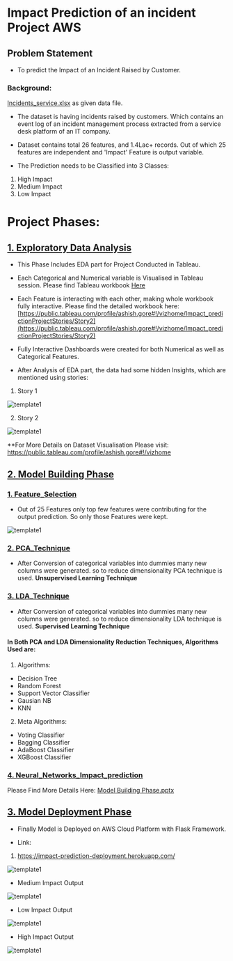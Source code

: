# Impact Prediction of an incident Project AWS

## Problem Statement 
- To predict the Impact of an Incident Raised by Customer.

### Background:

[Incidents_service.xlsx](https://github.com/Ashish-Gore/Impact-Prediction-of-an-incident-Project/blob/master/Incidents_service.xlsx) as given data file.

- The dataset is having incidents raised by customers. Which contains an event log of an incident management process extracted from a service desk platform of an IT company.

- Dataset contains total 26 features, and 1.4Lac+ records. Out of which 25 features are independent and 'Impact' Feature is output variable.

- The Prediction needs to be Classified into 3 Classes:
1. High Impact
2. Medium Impact
3. Low Impact

# Project Phases:

## [1. Exploratory Data Analysis](https://github.com/Ashish-Gore/Impact-Prediction-of-an-incident-Project/tree/master/1.%20Exploratory%20Data%20Analysis)

- This Phase Includes EDA part for Project Conducted in Tableau.

- Each Categorical and Numerical variable is Visualised in Tableau session. Please find Tableau workbook [Here](https://github.com/Ashish-Gore/Impact-Prediction-of-an-incident-Project/blob/master/1.%20Exploratory%20Data%20Analysis/Impact_prediction%20Project%20Stories%20And%20Insights.twbx)

- Each Feature is interacting with each other, making whole workbook fully interactive. Please find the detailed workbook here: [https://public.tableau.com/profile/ashish.gore#!/vizhome/Impact_predictionProjectStories/Story2](https://public.tableau.com/profile/ashish.gore#!/vizhome/Impact_predictionProjectStories/Story2)

- Fully Interactive Dashboards were created for both Numerical as well as Categorical Features.

- After Analysis of EDA part, the data had some hidden Insights, which are mentioned using stories:

1. Story 1

![template1](https://github.com/Ashish-Gore/Impact-Prediction-of-an-incident-Project/blob/master/1.%20Exploratory%20Data%20Analysis/Story%201%20EDA.jpg)

2. Story 2

![template1](https://github.com/Ashish-Gore/Impact-Prediction-of-an-incident-Project/blob/master/1.%20Exploratory%20Data%20Analysis/Story%202%20EDA.jpg)

**For More Details on Dataset Visualisation Please visit: https://public.tableau.com/profile/ashish.gore#!/vizhome

## [2. Model Building Phase](https://github.com/Ashish-Gore/Impact-Prediction-of-an-incident-Project/tree/master/2.%20Model%20Building%20Phase)

### [1. Feature_Selection](https://github.com/Ashish-Gore/Impact-Prediction-of-an-incident-Project/blob/master/2.%20Model%20Building%20Phase/1.%20Feature_Selection.ipynb)
- Out of 25 Features only top few features were contributing for the output prediction. So only those Features were kept.

![template1](https://github.com/Ashish-Gore/Impact-Prediction-of-an-incident-Project/blob/master/2.%20Model%20Building%20Phase/Imp_Features.JPG)

### [2. PCA_Technique](https://github.com/Ashish-Gore/Impact-Prediction-of-an-incident-Project/blob/master/2.%20Model%20Building%20Phase/2.%20PCA_Technique.ipynb)

- After Conversion of categorical variables into dummies many new columns were generated. so to reduce dimensionality PCA technique is used.
**Unsupervised Learning Technique**

### [3. LDA_Technique](https://github.com/Ashish-Gore/Impact-Prediction-of-an-incident-Project/blob/master/2.%20Model%20Building%20Phase/3.%20LDA_Technique.ipynb)

- After Conversion of categorical variables into dummies many new columns were generated. so to reduce dimensionality LDA technique is used.
**Supervised Learning Technique**

#### In Both PCA and LDA Dimensionality Reduction Techniques, Algorithms Used are:

1. Algorithms:

- Decision Tree
- Random Forest
- Support Vector Classifier
- Gausian NB
- KNN

2. Meta Algorithms:

- Voting Classifier
- Bagging Classifier 
- AdaBoost Classifier
- XGBoost Classifier


### [4. Neural_Networks_Impact_prediction](https://github.com/Ashish-Gore/Impact-Prediction-of-an-incident-Project/blob/master/2.%20Model%20Building%20Phase/4.%20Neural_Networks_Impact_prediction.ipynb)

Please Find More Details Here: [Model Building Phase.pptx](https://github.com/Ashish-Gore/Impact-Prediction-of-an-incident-Project/blob/master/2.%20Model%20Building%20Phase/Model%20Building%20Phase.pptx)


## [3. Model Deployment Phase](https://github.com/Ashish-Gore/Impact-Prediction-of-an-incident-Project/blob/master/Impact_Prediction_final_Model_py.ipynb)

- Finally Model is Deployed on AWS Cloud Platform with Flask Framework.

- Link: 
1. https://impact-prediction-deployment.herokuapp.com/

![template1](https://github.com/Ashish-Gore/Impact-Prediction-of-an-incident-Project/blob/master/templates/SS1.JPG)

- Medium Impact Output

![template1](https://github.com/Ashish-Gore/Impact-Prediction-of-an-incident-Project/blob/master/templates/SS2.JPG)

- Low Impact Output

![template1](https://github.com/Ashish-Gore/Impact-Prediction-of-an-incident-Project/blob/master/templates/SS3.JPG)

- High Impact Output

![template1](https://github.com/Ashish-Gore/Impact-Prediction-of-an-incident-Project/blob/master/templates/SS4.JPG)


